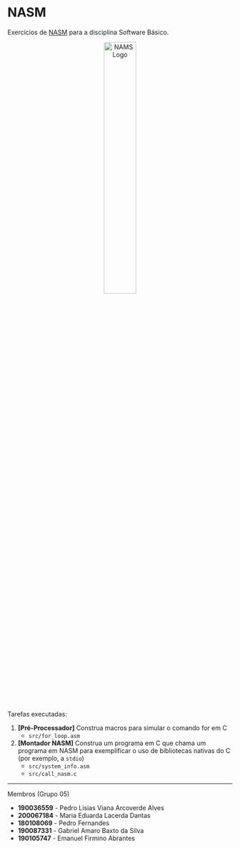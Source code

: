 # NASM
Exercícios de [NASM](https://www.nasm.us/) para a disciplina Software Básico.

<p align="center">
  <img width=38% alt="NAMS Logo" src="https://upload.wikimedia.org/wikipedia/commons/thumb/4/48/Netwide_Assembler.svg/1200px-Netwide_Assembler.svg.png">
</p>

Tarefas executadas:
1. **[Pré-Processador]** Construa macros para simular o comando for em C
   - `src/for_loop.asm`
3. **[Montador NASM]** Construa um programa em C que chama um programa em NASM para exemplificar o uso de bibliotecas nativas do C (por exemplo, a `stdio`)
   - `src/system_info.asm`
   - `src/call_nasm.c`

-----

Membros (Grupo 05)
- **190036559** - Pedro Lisias Viana Arcoverde Alves
- **200067184** - Maria Eduarda Lacerda Dantas
- **180108069** - Pedro Fernandes
- **190087331** - Gabriel Amaro Baxto da Silva
- **190105747** - Emanuel Firmino Abrantes
